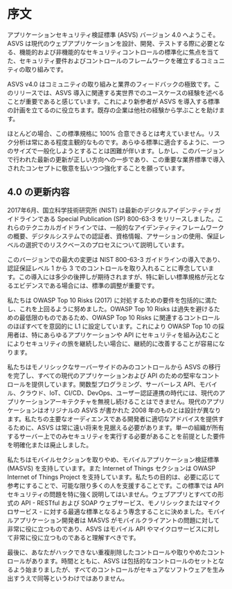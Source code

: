 # 序文

アプリケーションセキュリティ検証標準 (ASVS) バージョン 4.0 へようこそ。ASVS は現代のウェブアプリケーションを設計、開発、テストする際に必要となる、機能的および非機能的なセキュリティコントロールの標準化に焦点を当てた、セキュリティ要件およびコントロールのフレームワークを確立するコミュニティの取り組みです。

ASVS v4.0 はコミュニティの取り組みと業界のフィードバックの極致です。このリリースでは、ASVS 導入に関連する実世界でのユースケースの経験を述べることが重要であると感じています。これにより新参者が ASVS を導入する標準の計画を立てるのに役立ちます。既存の企業は他社の経験から学ぶことを助けます。

ほとんどの場合、この標準規格に 100% 合意できるとは考えていません。リスク分析は常にある程度主観的なものです。あらゆる標準に適合するように、一つのサイズで一般化しようとすることは困難が伴います。しかし、このバージョンで行われた最新の更新が正しい方向への一歩であり、この重要な業界標準で導入されたコンセプトに敬意を払いつつ強化することを願っています。

## 4.0 の更新内容

2017年6月、国立科学技術研究所 (NIST) は最新のデジタルアイデンティティガイドラインである Special Publication (SP) 800-63-3 をリリースしました。これらのテクニカルガイドラインでは、一般的なアイデンティティフレームワークの概要、デジタルシステムでの認証者、資格情報、アサーションの使用、保証レベルの選択でのリスクベースのプロセスについて説明しています。

このバージョンでの最大の変更は NIST 800-63-3 ガイドラインの導入であり、認証保証レベル 1 から 3 でのコントロールを取り入れることに専念しています。この導入には多少の後押しが期待されますが、特に新しい標準規格が元となるエビデンスである場合には、標準の調整が重要です。

私たちは OWASP Top 10 Risks (2017) に対処するための要件を包括的に満たし、これを上回るように努めました。OWASP Top 10 Risks は過失を避けるための最低限のものであるため、OWASP Top 10 Risks に関連するコントロールのほぼすべてを意図的に L1 に設定しています。これにより OWASP Top 10 の採用者は、特にあらゆるアプリケーションや API にセキュリティを組み込むことによりセキュリティの旅を継続したい場合に、継続的に改善することが容易になります。

私たちはモノリシックなサーバーサイドのみのコントロールから ASVS の移行を完了し、すべての現代のアプリケーションおよび API のための堅牢なコントロールを提供しています。関数型プログラミング、サーバーレス API、モバイル、クラウド、IoT、CI/CD、DevOps、ユーザー認証連携の時代には、現代のアプリケーションアーキテクチャを無視し続けることはできません。現代のアプリケーションはオリジナルの ASVS が書かれた 2008 年のものとは設計が異なります。私たちの主要なオーディエンスである開発者に適切なアドバイスを提供するために、ASVS は常に遠い将来を見据える必要があります。単一の組織が所有するサーバー上でのみセキュリティを実行する必要があることを前提とした要件を明確化または廃止しました。

私たちはモバイルセクションを取りやめ、モバイルアプリケーション検証標準 (MASVS) を支持しています。また Internet of Things セクションは OWASP Internet of Things Project を支持しています。私たちの目的は、必要に応じて参考にすることで、可能な限り多くの人を支援することです。この標準では API セキュリティの問題を特に強く説明してはいません。ウェブアプリとすべての形式の API - RESTful および SOAP ウェブサービス、モノリシックまたはマイクロサービス - に対する最適な標準となるよう専念することに決めました。モバイルアプリケーション開発者は MASVS がモバイルクライアントの問題に対して非常に役に立つものであり、ASVS はモバイル API やマイクロサービスに対して非常に役に立つものであると理解すべきです。

最後に、あなたがハックできない重複削除したコントロールや取りやめたコントロールがあります。時間とともに、ASVS は包括的なコントロールのセットとなるよう始まりましたが、すべてのコントロールがセキュアなソフトウェアを生み出すうえで同等というわけではありません。
